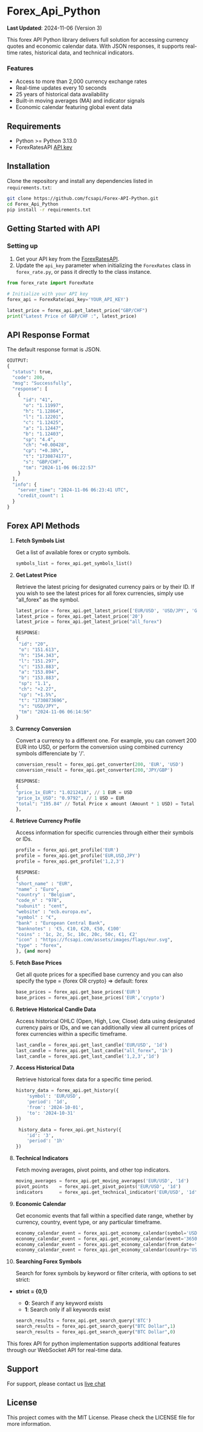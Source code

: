 # Forex_Api_Python
**Last Updated**: 2024-11-06 (Version 3)

This forex API Python library delivers full solution for accessing currency quotes and economic calendar data. With JSON responses, it supports real-time rates, historical data, and technical indicators.

### Features

- Access to more than 2,000 currency exchange rates  
- Real-time updates every 10 seconds  
- 25 years of historical data availability  
- Built-in moving averages (MA) and indicator signals  
- Economic calendar featuring global event data  

## Requirements

- Python >= Python 3.13.0
- ForexRatesAPI [API key](https://forexratesapi.com/documentation/)

## Installation

Clone the repository and install any dependencies listed in `requirements.txt`:

```bash
git clone https://github.com/fcsapi/Forex-API-Python.git
cd Forex_Api_Python
pip install -r requirements.txt
```

## Getting Started with API

### Setting up
1. Get your API key from the [ForexRatesAPI](https://forexratesapi.com/register/).
2. Update the `api_key` parameter when initializing the `ForexRates` class in `forex_rate.py`, or pass it directly to the class instance.

```python
from forex_rate import ForexRate

# Initialize with your API key
forex_api = ForexRate(api_key='YOUR_API_KEY')

latest_price = forex_api.get_latest_price("GBP/CHF")
print("Latest Price of GBP/CHF :", latest_price)
```
## API Response Format
The default response format is JSON.

```python
OIUTPUT: 
{
  "status": true,
  "code": 200,
  "msg": "Successfully",
  "response": [
    {
      "id": "41",
      "o": "1.11997",
      "h": "1.12864",
      "l": "1.12201",
      "c": "1.12425",
      "a": "1.12447",
      "b": "1.12403",
      "sp": "4.4",
      "ch": "+0.00428",
      "cp": "+0.38%",
      "t": "1730874177",
      "s": "GBP/CHF",
      "tm": "2024-11-06 06:22:57"
    }
  ],
  "info": {
    "server_time": "2024-11-06 06:23:41 UTC",
    "credit_count": 1
  }
}
```

## Forex API Methods

1. **Fetch Symbols List**  

   Get a list of available forex or crypto symbols.
   ```python
   symbols_list = forex_api.get_symbols_list()

2. **Get Latest Price**

   Retrieve the latest pricing for designated currency pairs or by their ID. If you wish to see the latest prices for all forex currencies, simply use "all_forex" as the symbol.

   ```python
   latest_price = forex_api.get_latest_price(['EUR/USD', 'USD/JPY', 'GBP/CHF'])
   latest_price = forex_api.get_latest_price('20') 
   latest_price = forex_api.get_latest_price("all_forex")

   RESPONSE:
   {
    "id": "20",
    "o": "151.613",
    "h": "154.343",
    "l": "151.297",
    "c": "153.883",
    "a": "153.894",
    "b": "153.883",
    "sp": "1.1",
    "ch": "+2.27",
    "cp": "+1.5%",
    "t": "1730873696",
    "s": "USD/JPY",
    "tm": "2024-11-06 06:14:56"
   }
   ```

3. **Currency Conversion**

    Convert a currency to a different one. For example, you can convert 200 EUR into USD, or perform the conversion using combined currency symbols differenciate by '/'.

    ```python
    conversion_result = forex_api.get_converter(200, 'EUR', 'USD')
    conversion_result = forex_api.get_converter(200,'JPY/GBP')

    RESPONSE:
    { 
    "price_1x_EUR": "1.0212418", // 1 EUR = USD 
    "price_1x_USD": "0.9792", // 1 USD = EUR 
    "total": "195.84" // Total Price x amount (Amount * 1 USD) = Total (USD) 
    }, 
    ```

4. **Retrieve Currency Profile**

    Access information for specific currencies through either their symbols or IDs.

    ```python
    profile = forex_api.get_profile('EUR')
    profile = forex_api.get_profile('EUR,USD,JPY')
    profile = forex_api.get_profile('1,2,3')

    RESPONSE:
    {  
    "short_name" : "EUR", 
    "name" : "Euro", 
    "country" : "Belgium", 
    "code_n" : "978", 
    "subunit" : "cent", 
    "website" : "ecb.europa.eu", 
    "symbol" : "€", 
    "bank" : "European Central Bank", 
    "banknotes" : '€5, €10, €20, €50, €100'
    "coins" : '1c, 2c, 5c, 10c, 20c, 50c, €1, €2'
    "icon" : "https://fcsapi.com/assets/images/flags/eur.svg", 
    "type" : "forex", 
    }, {and more} 
    ```

5. **Fetch Base Prices**

    Get all quote prices for a specified base currency and you can also specify the type = {forex OR crypto} => default: forex

    ```python
    base_prices = forex_api.get_base_prices('EUR')
    base_prices = forex_api.get_base_prices('EUR','crypto')
    ```

6. **Retrieve Historical Candle Data**

    Access historical OHLC (Open, High, Low, Close) data using designated currency pairs or IDs, and we can additionally view all current prices of forex currencies within a specific timeframe.

    ```python
    last_candle = forex_api.get_last_candle('EUR/USD', '1d')
    last_candle = forex_api.get_last_candle("all_forex", '1h')
    last_candle = forex_api.get_last_candle('1,2,3','1d')
    ```

7. **Access Historical Data**

    Retrieve historical forex data for a specific time period.

    ```python
    history_data = forex_api.get_history({
        'symbol': 'EUR/USD',
        'period': '1d',
        'from': '2024-10-01',
        'to': '2024-10-31'
    })

     history_data = forex_api.get_history({
        'id': '3',
        'period': '1h'
    })
    ```

8. **Technical Indicators**

    Fetch moving averages, pivot points, and other top indicators.

    ```python
    moving_averages = forex_api.get_moving_averages('EUR/USD', '1d')
    pivot_points    = forex_api.get_pivot_points('EUR/USD', '1d')
    indicators      = forex_api.get_technical_indicator('EUR/USD', '1d')
    ```

9. **Economic Calendar**

    Get economic events that fall within a specified date range, whether by currency, country, event type, or any particular timeframe.

    ```python
    economy_calendar_event = forex_api.get_economy_calendar(symbol='USD', from_date='2024-11-01', to_date='2024-11-05')
    economy_calendar_event = forex_api.get_economy_calendar(event='365014')
    economy_calendar_event = forex_api.get_economy_calendar(from_date='2024-11-04', to_date='2024-11-05')
    economy_calendar_event = forex_api.get_economy_calendar(country='US')
    ```

10. **Searching Forex Symbols**

    Search for forex symbols by keyword or filter criteria, with options to set strict:

- **strict = {0,1}**
     - **0**: Search if any keyword exists
     - **1**: Search only if all keywords exist

    ```python
    search_results = forex_api.get_search_query('BTC')
    search_results = forex_api.get_search_query("BTC Dollar",1)
    search_results = forex_api.get_search_query("BTC Dollar",0)
    ```

This forex API for python implementation supports additional features through our WebSocket API for real-time data.


## Support

For support, please contact us [live chat](https://forexratesapi.com/contact/)

## License

This project comes with the MIT License. Please check the LICENSE file for more information.
